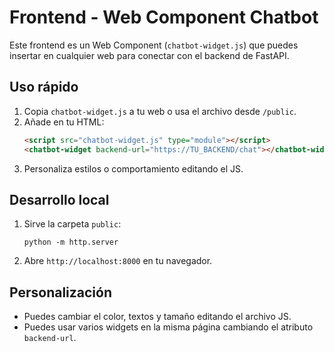 # Frontend - Web Component Chatbot

Este frontend es un Web Component (`chatbot-widget.js`) que puedes insertar en cualquier web para conectar con el backend de FastAPI.

## Uso rápido

1. Copia `chatbot-widget.js` a tu web o usa el archivo desde `/public`.
2. Añade en tu HTML:
   ```html
   <script src="chatbot-widget.js" type="module"></script>
   <chatbot-widget backend-url="https://TU_BACKEND/chat"></chatbot-widget>
   ```
3. Personaliza estilos o comportamiento editando el JS.

## Desarrollo local

1. Sirve la carpeta `public`:
   ```
   python -m http.server
   ```
2. Abre `http://localhost:8000` en tu navegador.

## Personalización
- Puedes cambiar el color, textos y tamaño editando el archivo JS.
- Puedes usar varios widgets en la misma página cambiando el atributo `backend-url`.

